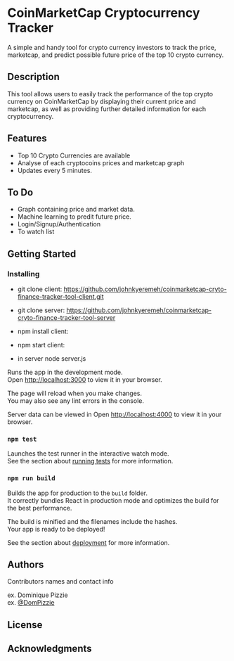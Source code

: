 
# CoinMarketCap Cryptocurrency Tracker 

A simple and handy tool for crypto currency investors to track the price, marketcap, and predict possible future price of the top 10 crypto currency.

## Description

This tool allows users to easily track the performance of the top crypto currency on CoinMarketCap by displaying their current price and marketcap, as well as providing further detailed information for each cryptocurrency.

## Features

- Top 10 Crypto Currencies are available
- Analyse of each cryptocoins prices and marketcap graph
- Updates every 5 minutes. 

## To Do

- Graph containing price and market data.
- Machine learning to predit future price. 
- Login/Signup/Authentication
- To watch list

## Getting Started

### Installing

* git clone client: https://github.com/johnkyeremeh/coinmarketcap-cryto-finance-tracker-tool-client.git

* git clone server: https://github.com/johnkyeremeh/coinmarketcap-cryto-finance-tracker-tool-server

* npm install client: 

* npm start client: 

* in server node server.js 


Runs the app in the development mode.\
Open [http://localhost:3000](http://localhost:3000) to view it in your browser.

The page will reload when you make changes.\
You may also see any lint errors in the console.

Server data can be viewed in 
Open [http://localhost:4000](http://localhost:4000) to view it in your browser.

### `npm test`

Launches the test runner in the interactive watch mode.\
See the section about [running tests](https://facebook.github.io/create-react-app/docs/running-tests) for more information.

### `npm run build`

Builds the app for production to the `build` folder.\
It correctly bundles React in production mode and optimizes the build for the best performance.

The build is minified and the filenames include the hashes.\
Your app is ready to be deployed!

See the section about [deployment](https://facebook.github.io/create-react-app/docs/deployment) for more information.


## Authors

Contributors names and contact info

ex. Dominique Pizzie  
ex. [@DomPizzie](https://twitter.com/dompizzie)


## License

## Acknowledgments







